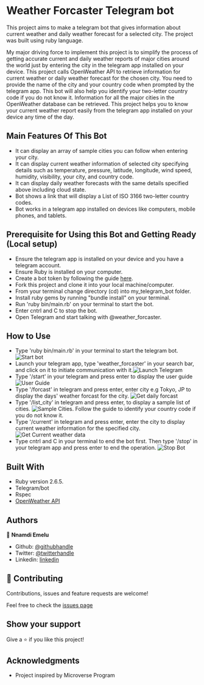 # Weather Forcaster Telegram bot

This project aims to make a telegram bot that gives information about current weather and daily weather forecast for a selected city. The project was built using ruby language.

My major driving force to implement this project is to simplify the process of getting accurate current and daily weather reports of major cities around the world just by entering the city in the telegram app installed on your device.
This project calls OpenWeather API to retrieve information for current weather or daily weather forecast for the chosen city. You need to provide the name of the city and your country code when prompted by the telegram app. This bot will also help you identify your two-letter country code if you do not know it. Information for all the major cities in the OpenWeather database can be retrieved. This project helps you to know your current weather report easily from the telegram app installed on your device any time of the day.

## Main Features Of This Bot

- It can display an array of sample cities you can follow when entering your city.
- It can display current weather information of selected city specifying details such as temperature, pressure, latitude, longitude, wind speed, humidity, visibility, your city, and country code.
- It can display daily weather forecasts with the same details specified above including cloud state.
- Bot shows a link that will display a List of ISO 3166 two-letter country codes.
- Bot works in a telegram app installed on devices like computers, mobile phones, and tablets.

## Prerequisite for Using this Bot and Getting Ready (Local setup)
- Ensure the telegram app is installed on your device and you have a telegram account.
- Ensure Ruby is installed on your computer.
- Create a bot token by following the guide [here](https://core.telegram.org/bots#6-botfather). 
- Fork this project and clone it into your local machine/computer.
- From your terminal change directory (cd) into my_telegram_bot folder.
- Install ruby gems by running "bundle install" on your terminal.
- Run 'ruby bin/main.rb' on your terminal to start the bot.
- Enter cntrl and C to stop the bot.
- Open Telegram and start talking with @weather_forcaster.

## How to Use
- Type 'ruby bin/main.rb' in your terminal to start the telegram bot.![Start bot](image/bot_pic_one.png)
- Launch your telegram app, type 'weather_forcaster' in your search bar, and click on it to initiate communication with it.![Launch Telegram](image/bot_pic_two.png)
- Type '/start' in your telegram and press enter to display the user guide![User Guide](image/bot_ptc_three.png)
- Type '/forcast' in telegram and press enter, enter city e.g Tokyo, JP to display the days' weather forcast for the city. ![Get daily forcast](image/bot_pic_four.png)
- Type '/list_city' in telegram and press enter, to display a sample list of cities. ![Sample Cities](image/bot_pic_five.png). Follow the guide to identify your country code if you do not know it.
- Type '/current' in telegram and press enter, enter the city to display current weather information for the specified city. ![Get Current weather data](image/bot_pic_six.png)
- Type cntrl and C in your terminal to end the bot first. Then type '/stop' in your telegram app and press enter to end the operation. ![Stop Bot](image/bot_pic_seven.png)

## Built With

- Ruby version 2.6.5.
- Telegram/bot
- Rspec
- [OpenWeather API](https://openweathermap.org/api)

## Authors

👤 **Nnamdi Emelu**

- Github: [@githubhandle](https://github.com/zubenna)
- Twitter: [@twitterhandle](https://twitter.com/zubenna)
- Linkedin: [linkedin](https://linkedin.com/in/nnamdi-emelu-08b14340/)

## 🤝 Contributing

Contributions, issues and feature requests are welcome!

Feel free to check the [issues page](https://github.com/Zubenna/my_telegram_bot/issues)

## Show your support

Give a ⭐️ if you like this project!

## Acknowledgments

- Project inspired by Microverse Program

